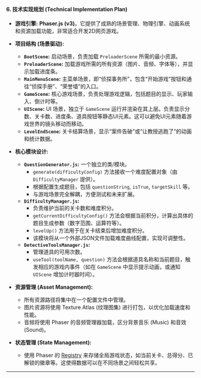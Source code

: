 
#### **6. 技术实现规划 (Technical Implementation Plan)**

*   **游戏引擎:** **Phaser.js (v3)**。它提供了成熟的场景管理、物理引擎、动画系统和资源加载功能，非常适合开发2D网页游戏。

*   **项目结构 (场景驱动):**
    *   **`BootScene`:** 启动场景，负责加载 `PreloaderScene` 所需的最小资源。
    *   **`PreloaderScene`:** 加载游戏所需的所有资源（图片、音频、字体等），并显示加载进度条。
    *   **`MainMenuScene`:** 主菜单场景，即“侦探事务所”，包含“开始游戏”按钮和通往“侦探手册”、“荣誉墙”的入口。
    *   **`GameScene`:** 核心游戏场景，负责处理游戏逻辑，包括题目的显示、玩家输入、倒计时等。
    *   **`UIScene`:** UI 场景，独立于 `GameScene` 运行并渲染在其上层。负责显示分数、关卡数、进度条、道具按钮等静态UI元素。这可以避免UI元素随着游戏世界的镜头移动而移动。
    *   **`LevelEndScene`:** 关卡结算场景，显示“案件告破”或“让教授逃跑了”的动画和统计数据。

*   **核心模块设计:**
    *   **`QuestionGenerator.js`:** 一个独立的类/模块。
        *   `generate(difficultyConfig)` 方法接收一个难度配置对象（由 `DifficultyManager` 提供）。
        *   根据配置生成题目，包括 `questionString`, `isTrue`, `targetSkill` 等。
        *   与游戏场景完全解耦，方便测试和未来扩展。
    *   **`DifficultyManager.js`:**
        *   负责维护当前的关卡数和难度积分。
        *   `getCurrentDifficultyConfig()` 方法会根据当前积分，计算出具体的题目生成参数（数字范围、运算符等）。
        *   `levelUp()` 方法用于在关卡结束后增加难度积分。
        *   该模块将从一个外部JSON文件加载难度曲线配置，实现可调整性。
    *   **`DetectiveToolsManager.js`:**
        *   管理道具的可用次数。
        *   `useTool(toolName, question)` 方法会根据道具名称和当前题目，触发相应的游戏内事件（如在 `GameScene` 中显示提示动画，或通知 `UIScene` 增加计时器时间）。

*   **资源管理 (Asset Management):**
    *   所有资源路径将集中在一个配置文件中管理。
    *   图片资源将使用 Texture Atlas (纹理图集) 进行打包，以优化加载速度和性能。
    *   音频将使用 Phaser 的音频管理器加载，区分背景音乐 (Music) 和音效 (Sound)。

*   **状态管理 (State Management):**
    *   使用 Phaser 的 [Registry](https://newdocs.phaser.io/docs/3.70.0/Phaser.Data.DataManager) 来存储全局游戏状态，如当前关卡、总得分、已解锁的徽章等。这使得数据可以在不同场景之间轻松共享。

* * *
